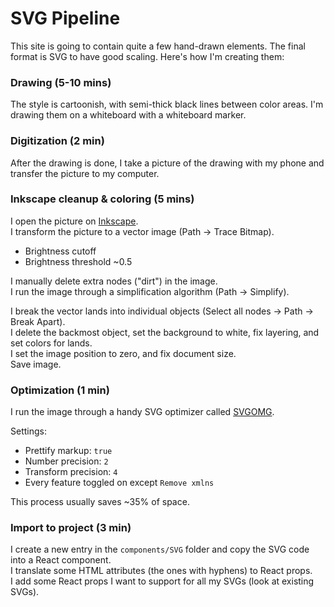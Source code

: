 # SVG Pipeline

This site is going to contain quite a few hand-drawn elements. The final format
is SVG to have good scaling. Here's how I'm creating them:

### Drawing (5-10 mins)

The style is cartoonish, with semi-thick black lines between color areas. I'm
drawing them on a whiteboard with a whiteboard marker.

### Digitization (2 min)

After the drawing is done, I take a picture of the drawing with my phone and
transfer the picture to my computer.

### Inkscape cleanup & coloring (5 mins)

I open the picture on [Inkscape](https://inkscape.org/).  
I transform the picture to a vector image (Path -> Trace Bitmap).

- Brightness cutoff
- Brightness threshold ~0.5

I manually delete extra nodes ("dirt") in the image.  
I run the image through a simplification algorithm (Path -> Simplify).

I break the vector lands into individual objects (Select all nodes -> Path ->
Break Apart).  
I delete the backmost object, set the background to white, fix layering, and set
colors for lands.  
I set the image position to zero, and fix document size.  
Save image.

### Optimization (1 min)

I run the image through a handy SVG optimizer called
[SVGOMG](https://jakearchibald.github.io/svgomg/).

Settings:

- Prettify markup: `true`
- Number precision: `2`
- Transform precision: `4`
- Every feature toggled on except `Remove xmlns`

This process usually saves ~35% of space.

### Import to project (3 min)

I create a new entry in the `components/SVG` folder and copy the SVG code into a
React component.  
I translate some HTML attributes (the ones with hyphens) to React props.  
I add some React props I want to support for all my SVGs (look at existing
SVGs).
